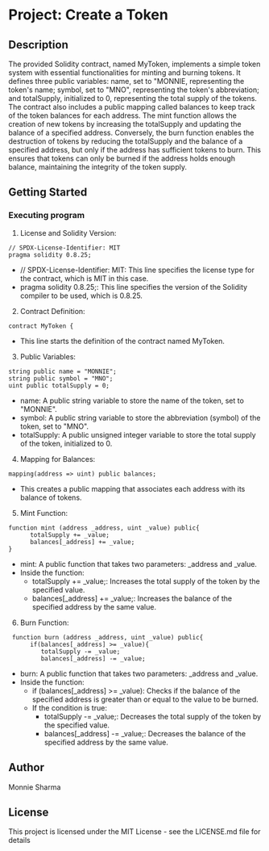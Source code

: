 # Project: Create a Token

## Description

The provided Solidity contract, named MyToken, implements a simple token system with essential functionalities for minting and burning tokens. It defines three public variables: name, set to "MONNIE, representing the token's name; symbol, set to "MNO", representing the token's abbreviation; and totalSupply, initialized to 0, representing the total supply of the tokens. The contract also includes a public mapping called balances to keep track of the token balances for each address. The mint function allows the creation of new tokens by increasing the totalSupply and updating the balance of a specified address. Conversely, the burn function enables the destruction of tokens by reducing the totalSupply and the balance of a specified address, but only if the address has sufficient tokens to burn. This ensures that tokens can only be burned if the address holds enough balance, maintaining the integrity of the token supply.

## Getting Started

### Executing program

1. License and Solidity Version:

```solidity
// SPDX-License-Identifier: MIT
pragma solidity 0.8.25;

```
- // SPDX-License-Identifier: MIT: This line specifies the license type for the contract, which is MIT in this case.
- pragma solidity 0.8.25;: This line specifies the version of the Solidity compiler to be used, which is 0.8.25.

2. Contract Definition:

```solidity
contract MyToken {

```
- This line starts the definition of the contract named MyToken.

3. Public Variables:

```solidity
string public name = "MONNIE";
string public symbol = "MNO";
uint public totalSupply = 0;

```
- name: A public string variable to store the name of the token, set to "MONNIE".
- symbol: A public string variable to store the abbreviation (symbol) of the token, set to "MNO".
- totalSupply: A public unsigned integer variable to store the total supply of the token, initialized to 0.

4. Mapping for Balances:

```solidity
mapping(address => uint) public balances;

```
- This creates a public mapping that associates each address with its balance of tokens.

5. Mint Function:

```solidity
function mint (address _address, uint _value) public{
      totalSupply += _value;
      balances[_address] += _value;
}

```
- mint: A public function that takes two parameters: _address and _value.
- Inside the function:
  * totalSupply += _value;: Increases the total supply of the token by the specified value.
  * balances[_address] += _value;: Increases the balance of the specified address by the same value.

6. Burn Function:

```solidity
 function burn (address _address, uint _value) public{
      if(balances[_address] >= _value){
         totalSupply -= _value;
         balances[_address] -= _value;

```
- burn: A public function that takes two parameters: _address and _value.
- Inside the function:
  * if (balances[_address] >= _value): Checks if the balance of the specified address is greater than or equal to the value to be burned.
  * If the condition is true:
    - totalSupply -= _value;: Decreases the total supply of the token by the specified value.
    - balances[_address] -= _value;: Decreases the balance of the specified address by the same value.


## Author

Monnie Sharma


## License

This project is licensed under the MIT License - see the LICENSE.md file for details
